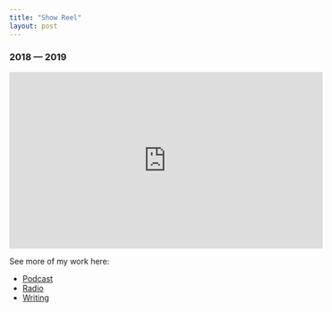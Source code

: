 ```yaml
---
title: "Show Reel"
layout: post
---
```


### 2018 — 2019

<p><iframe width="560" height="315" src="https://www.youtube-nocookie.com/embed/LceYbNzLR9Y" frameborder="0" allow="accelerometer; autoplay; encrypted-media; gyroscope; picture-in-picture" allowfullscreen></iframe></p>


See more of my work here:
- [Podcast](/tag/podcast)
- [Radio](/tag/radio)
- [Writing](/tag/writing)